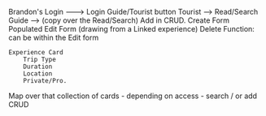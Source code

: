 Brandon's Login ---> Login
Guide/Tourist button
Tourist --> Read/Search
Guide --> (copy over the Read/Search) Add in CRUD.
    Create Form
    Populated Edit Form (drawing from a Linked experience)
        Delete Function: can be within the Edit form

    Experience Card
        Trip Type
        Duration
        Location
        Private/Pro.

Map over that collection of cards - depending on access - search / or add CRUD

